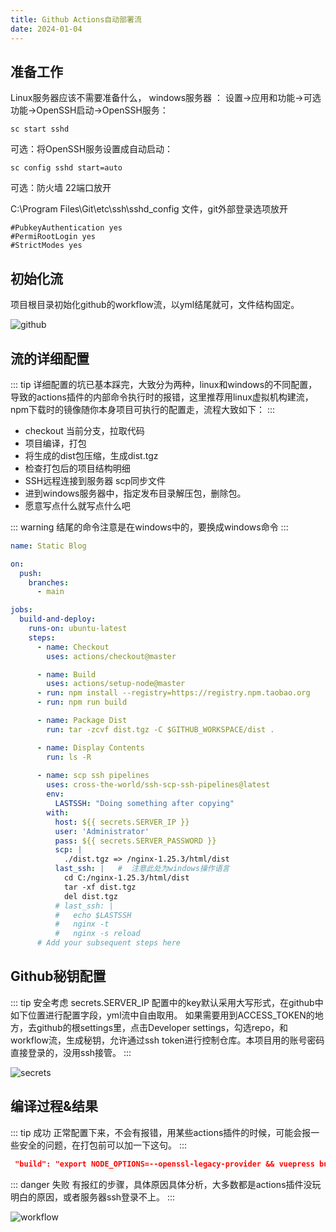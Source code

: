 ```yaml
---
title: Github Actions自动部署流
date: 2024-01-04
---
```

<!-- [TOC] -->

## 准备工作 

Linux服务器应该不需要准备什么，
windows服务器 ：
设置->应用和功能->可选功能->OpenSSH启动->OpenSSH服务：

```
sc start sshd
```

可选：将OpenSSH服务设置成自动启动：

```
sc config sshd start=auto
```

可选：防火墙 22端口放开

C:\Program Files\Git\etc\ssh\sshd_config  文件，git外部登录选项放开

```
#PubkeyAuthentication yes
#PermiRootLogin yes
#StrictModes yes
```

## 初始化流

项目根目录初始化github的workflow流，以yml结尾就可，文件结构固定。

![github](http://43.142.54.214/workflow/github.png)

## 流的详细配置

::: tip
详细配置的坑已基本踩完，大致分为两种，linux和windows的不同配置，导致的actions插件的内部命令执行时的报错，这里推荐用linux虚拟机构建流，npm下载时的镜像随你本身项目可执行的配置走，流程大致如下：
:::

- checkout 当前分支，拉取代码
- 项目编译，打包
- 将生成的dist包压缩，生成dist.tgz
- 检查打包后的项目结构明细
- SSH远程连接到服务器  scp同步文件  
- 进到windows服务器中，指定发布目录解压包，删除包。
- 愿意写点什么就写点什么吧

::: warning
结尾的命令注意是在windows中的，要换成windows命令
:::

```yml
name: Static Blog

on:
  push:
    branches:
      - main

jobs:
  build-and-deploy:
    runs-on: ubuntu-latest
    steps:
      - name: Checkout
        uses: actions/checkout@master

      - name: Build
        uses: actions/setup-node@master
      - run: npm install --registry=https://registry.npm.taobao.org
      - run: npm run build

      - name: Package Dist
        run: tar -zcvf dist.tgz -C $GITHUB_WORKSPACE/dist .

      - name: Display Contents
        run: ls -R
        
      - name: scp ssh pipelines
        uses: cross-the-world/ssh-scp-ssh-pipelines@latest
        env:
          LASTSSH: "Doing something after copying"
        with:
          host: ${{ secrets.SERVER_IP }}
          user: 'Administrator'
          pass: ${{ secrets.SERVER_PASSWORD }}
          scp: |
            ./dist.tgz => /nginx-1.25.3/html/dist
          last_ssh: |   #  注意此处为windows操作语言
            cd C:/nginx-1.25.3/html/dist
            tar -xf dist.tgz
            del dist.tgz
          # last_ssh: |
          #   echo $LASTSSH 
          #   nginx -t
          #   nginx -s reload
      # Add your subsequent steps here

```

## Github秘钥配置

::: tip 安全考虑
secrets.SERVER_IP 配置中的key默认采用大写形式，在github中如下位置进行配置字段，yml流中自由取用。
如果需要用到ACCESS_TOKEN的地方，去github的根settings里，点击Developer settings，勾选repo，和workflow流，生成秘钥，允许通过ssh token进行控制仓库。本项目用的账号密码直接登录的，没用ssh接管。
:::

![secrets](http://43.142.54.214/workflow/secrets.png)





## 编译过程&结果

::: tip 成功
正常配置下来，不会有报错，用某些actions插件的时候，可能会报一些安全的问题，在打包前可以加一下这句。
:::

```json
 "build": "export NODE_OPTIONS=--openssl-legacy-provider && vuepress build ."
```

::: danger 失败
有报红的步骤，具体原因具体分析，大多数都是actions插件没玩明白的原因，或者服务器ssh登录不上。
:::

![workflow](http://43.142.54.214/workflow/workflow.png)
